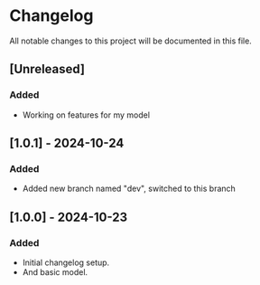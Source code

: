 # Changelog

All notable changes to this project will be documented in this file.

## [Unreleased]
### Added
- Working on features for my model

## [1.0.1] - 2024-10-24
### Added
- Added new branch named "dev", switched to this branch

## [1.0.0] - 2024-10-23
### Added
- Initial changelog setup.
- And basic model.
